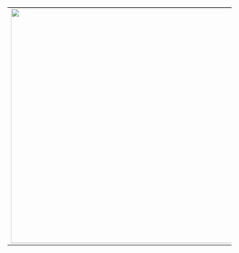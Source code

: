 <table width="400px" align="center">
<tbody>
        <tr valign="top">
        <td  align="center">
<a href="https://quadro.network/" align="center" target="_website">

<img width="1536" height="528" alt="banner" src="https://github.com/user-attachments/assets/9e4ec739-6331-4529-8f4c-9271ffebb0ad" />

</a>
</td> </tr>
 </table>

